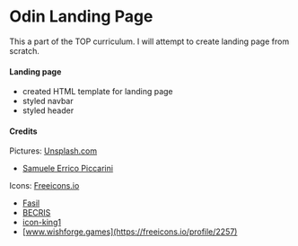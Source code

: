 # Odin Landing Page

This a part of the TOP curriculum. I will attempt to create landing page from scratch.

#### Landing page
- created HTML template for landing page
- styled navbar
- styled header


#### Credits
Pictures: [Unsplash.com](https://unsplash.com/)
- [Samuele Errico Piccarini](https://unsplash.com/@samuele_piccarini)

Icons: [Freeicons.io](https://freeicons.io/)
- [Fasil](https://freeicons.io/profile/722)
- [BECRIS](https://freeicons.io/profile/3484)
- [icon-king1](https://freeicons.io/profile/3)
- [www.wishforge.games](https://freeicons.io/profile/2257)